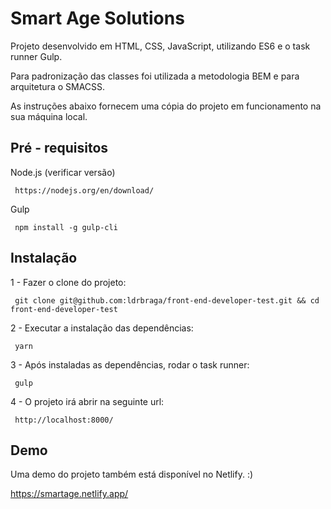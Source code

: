 # Smart Age Solutions

Projeto desenvolvido em HTML, CSS, JavaScript, utilizando ES6 e o task runner Gulp.

Para padronização das classes foi utilizada a metodologia BEM e para arquitetura o SMACSS.

As instruções abaixo fornecem uma cópia do projeto em funcionamento na sua máquina local.

## Pré - requisitos

Node.js (verificar versão)

`` 
https://nodejs.org/en/download/
`` 

Gulp

`` 
npm install -g gulp-cli
`` 

## Instalação

1 - Fazer o clone do projeto:

`` 
git clone git@github.com:ldrbraga/front-end-developer-test.git && cd front-end-developer-test
`` 

2 - Executar a instalação das dependências:

`` 
yarn
`` 

3 - Após instaladas as dependências, rodar o task runner: 

`` 
gulp
`` 

4 - O projeto irá abrir na seguinte url:

`` 
http://localhost:8000/
`` 

## Demo 

Uma demo do projeto também está disponível no Netlify. :)

https://smartage.netlify.app/

